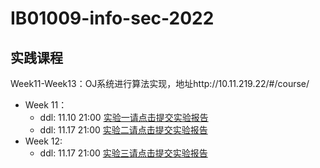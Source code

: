 # IB01009-info-sec-2022

## 实践课程
Week11-Week13：OJ系统进行算法实现，地址http://10.11.219.22/#/course/

- Week 11： 
  - ddl: 11.10 21:00 [实验一请点击提交实验报告](https://workspace.jianguoyun.com/inbox/collect/e173dff8c3d94b519df2eae115c3d2b1/submit) 
  - ddl: 11.17 21:00 [实验二请点击提交实验报告](https://workspace.jianguoyun.com/inbox/collect/8a6ae943d6c94e7aaac4a92defee4228/submit)
- Week 12:
  - ddl: 11.17 21:00  [实验三请点击提交实验报告](https://workspace.jianguoyun.com/inbox/collect/d3eb27cae9cc4f829c0e7cec0d97bcfb/submit)
